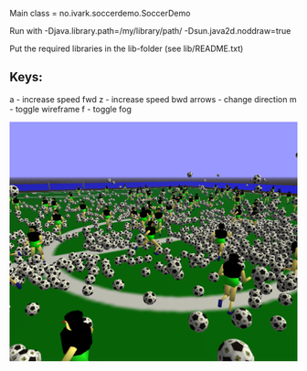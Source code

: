 Main class = no.ivark.soccerdemo.SoccerDemo

Run with -Djava.library.path=/my/library/path/ -Dsun.java2d.noddraw=true

Put the required libraries in the lib-folder (see lib/README.txt)

Keys:
-----
a 		- increase speed fwd
z 		- increase speed bwd
arrows 	- change direction
m		- toggle wireframe 
f		- toggle fog


![Alt text](screenshot.png "Screenshot")